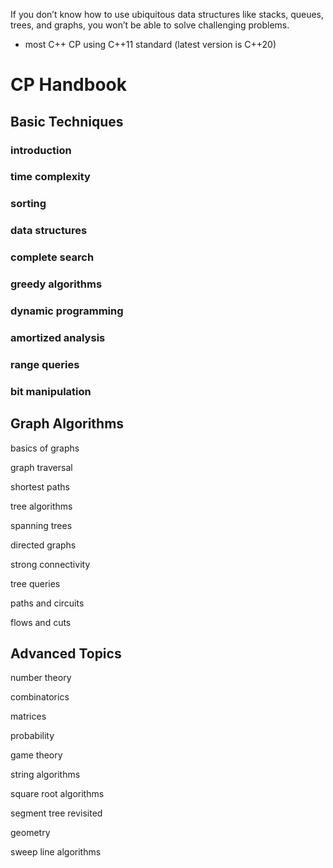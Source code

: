 If you don’t know how to use ubiquitous data structures like stacks, queues, trees, and graphs, you won’t be able to solve challenging problems.

- most C++ CP using C++11 standard (latest version is C++20)

# CP Handbook

## Basic Techniques

### introduction

### time complexity

### sorting

### data structures

### complete search

### greedy algorithms

### dynamic programming

### amortized analysis

### range queries

### bit manipulation

## Graph Algorithms

basics of graphs

graph traversal

shortest paths

tree algorithms

spanning trees

directed graphs

strong connectivity

tree queries

paths and circuits

flows and cuts

## Advanced Topics

number theory

combinatorics

matrices

probability

game theory

string algorithms

square root algorithms

segment tree revisited

geometry

sweep line algorithms



